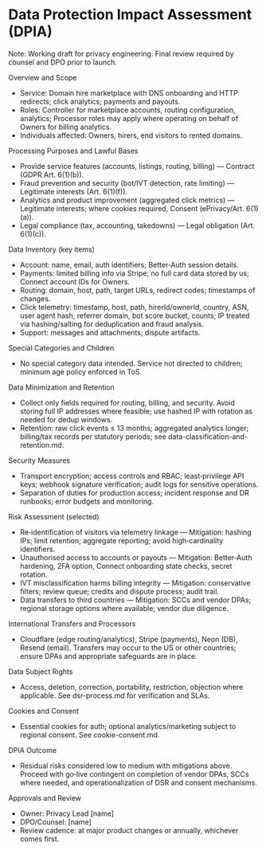 # Data Protection Impact Assessment (DPIA)

Note: Working draft for privacy engineering. Final review required by counsel and DPO prior to launch.

Overview and Scope
- Service: Domain hire marketplace with DNS onboarding and HTTP redirects; click analytics; payments and payouts.
- Roles: Controller for marketplace accounts, routing configuration, analytics; Processor roles may apply where operating on behalf of Owners for billing analytics.
- Individuals affected: Owners, hirers, end visitors to rented domains.

Processing Purposes and Lawful Bases
- Provide service features (accounts, listings, routing, billing) — Contract (GDPR Art. 6(1)(b)).
- Fraud prevention and security (bot/IVT detection, rate limiting) — Legitimate interests (Art. 6(1)(f)).
- Analytics and product improvement (aggregated click metrics) — Legitimate interests; where cookies required, Consent (ePrivacy/Art. 6(1)(a)).
- Legal compliance (tax, accounting, takedowns) — Legal obligation (Art. 6(1)(c)).

Data Inventory (key items)
- Account: name, email, auth identifiers; Better‑Auth session details.
- Payments: limited billing info via Stripe; no full card data stored by us; Connect account IDs for Owners.
- Routing: domain, host, path, target URLs, redirect codes; timestamps of changes.
- Click telemetry: timestamp, host, path, hirerId/ownerId, country, ASN, user agent hash, referrer domain, bot score bucket, counts; IP treated via hashing/salting for deduplication and fraud analysis.
- Support: messages and attachments; dispute artifacts.

Special Categories and Children
- No special category data intended. Service not directed to children; minimum age policy enforced in ToS.

Data Minimization and Retention
- Collect only fields required for routing, billing, and security. Avoid storing full IP addresses where feasible; use hashed IP with rotation as needed for dedup windows.
- Retention: raw click events ≤ 13 months; aggregated analytics longer; billing/tax records per statutory periods; see data-classification-and-retention.md.

Security Measures
- Transport encryption; access controls and RBAC; least‑privilege API keys; webhook signature verification; audit logs for sensitive operations.
- Separation of duties for production access; incident response and DR runbooks; error budgets and monitoring.

Risk Assessment (selected)
- Re‑identification of visitors via telemetry linkage — Mitigation: hashing IPs; limit retention; aggregate reporting; avoid high‑cardinality identifiers.
- Unauthorised access to accounts or payouts — Mitigation: Better‑Auth hardening, 2FA option, Connect onboarding state checks, secret rotation.
- IVT misclassification harms billing integrity — Mitigation: conservative filters; review queue; credits and dispute process; audit trail.
- Data transfers to third countries — Mitigation: SCCs and vendor DPAs; regional storage options where available; vendor due diligence.

International Transfers and Processors
- Cloudflare (edge routing/analytics), Stripe (payments), Neon (DB), Resend (email). Transfers may occur to the US or other countries; ensure DPAs and appropriate safeguards are in place.

Data Subject Rights
- Access, deletion, correction, portability, restriction, objection where applicable. See dsr-process.md for verification and SLAs.

Cookies and Consent
- Essential cookies for auth; optional analytics/marketing subject to regional consent. See cookie-consent.md.

DPIA Outcome
- Residual risks considered low to medium with mitigations above. Proceed with go‑live contingent on completion of vendor DPAs, SCCs where needed, and operationalization of DSR and consent mechanisms.

Approvals and Review
- Owner: Privacy Lead [name]
- DPO/Counsel: [name]
- Review cadence: at major product changes or annually, whichever comes first.
